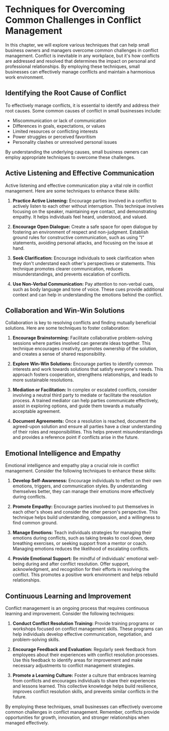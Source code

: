 # Techniques for Overcoming Common Challenges in Conflict Management

In this chapter, we will explore various techniques that can help small business owners and managers overcome common challenges in conflict management. Conflict is inevitable in any workplace, but it's how conflicts are addressed and resolved that determines the impact on personal and professional relationships. By employing these techniques, small businesses can effectively manage conflicts and maintain a harmonious work environment.

## Identifying the Root Cause of Conflict

To effectively manage conflicts, it is essential to identify and address their root causes. Some common causes of conflict in small businesses include:

- Miscommunication or lack of communication
- Differences in goals, expectations, or values
- Limited resources or conflicting interests
- Power struggles or perceived favoritism
- Personality clashes or unresolved personal issues

By understanding the underlying causes, small business owners can employ appropriate techniques to overcome these challenges.

## Active Listening and Effective Communication

Active listening and effective communication play a vital role in conflict management. Here are some techniques to enhance these skills:

1. **Practice Active Listening:** Encourage parties involved in a conflict to actively listen to each other without interruption. This technique involves focusing on the speaker, maintaining eye contact, and demonstrating empathy. It helps individuals feel heard, understood, and valued.
    
2. **Encourage Open Dialogue:** Create a safe space for open dialogue by fostering an environment of respect and non-judgment. Establish ground rules for constructive communication, such as using "I" statements, avoiding personal attacks, and focusing on the issue at hand.
    
3. **Seek Clarification:** Encourage individuals to seek clarification when they don't understand each other's perspectives or statements. This technique promotes clearer communication, reduces misunderstandings, and prevents escalation of conflicts.
    
4. **Use Non-Verbal Communication:** Pay attention to non-verbal cues, such as body language and tone of voice. These cues provide additional context and can help in understanding the emotions behind the conflict.
    

## Collaboration and Win-Win Solutions

Collaboration is key to resolving conflicts and finding mutually beneficial solutions. Here are some techniques to foster collaboration:

1. **Encourage Brainstorming:** Facilitate collaborative problem-solving sessions where parties involved can generate ideas together. This technique encourages creativity, promotes ownership of the solution, and creates a sense of shared responsibility.
    
2. **Explore Win-Win Solutions:** Encourage parties to identify common interests and work towards solutions that satisfy everyone's needs. This approach fosters cooperation, strengthens relationships, and leads to more sustainable resolutions.
    
3. **Mediation or Facilitation:** In complex or escalated conflicts, consider involving a neutral third party to mediate or facilitate the resolution process. A trained mediator can help parties communicate effectively, assist in exploring options, and guide them towards a mutually acceptable agreement.
    
4. **Document Agreements:** Once a resolution is reached, document the agreed-upon solution and ensure all parties have a clear understanding of their roles and responsibilities. This helps prevent misunderstandings and provides a reference point if conflicts arise in the future.
    

## Emotional Intelligence and Empathy

Emotional intelligence and empathy play a crucial role in conflict management. Consider the following techniques to enhance these skills:

1. **Develop Self-Awareness:** Encourage individuals to reflect on their own emotions, triggers, and communication styles. By understanding themselves better, they can manage their emotions more effectively during conflicts.
    
2. **Promote Empathy:** Encourage parties involved to put themselves in each other's shoes and consider the other person's perspective. This technique helps build understanding, compassion, and a willingness to find common ground.
    
3. **Manage Emotions:** Teach individuals strategies for managing their emotions during conflicts, such as taking breaks to cool down, deep breathing exercises, or seeking support from a mentor or coach. Managing emotions reduces the likelihood of escalating conflicts.
    
4. **Provide Emotional Support:** Be mindful of individuals' emotional well-being during and after conflict resolution. Offer support, acknowledgment, and recognition for their efforts in resolving the conflict. This promotes a positive work environment and helps rebuild relationships.
    

## Continuous Learning and Improvement

Conflict management is an ongoing process that requires continuous learning and improvement. Consider the following techniques:

1. **Conduct Conflict Resolution Training:** Provide training programs or workshops focused on conflict management skills. These programs can help individuals develop effective communication, negotiation, and problem-solving skills.
    
2. **Encourage Feedback and Evaluation:** Regularly seek feedback from employees about their experiences with conflict resolution processes. Use this feedback to identify areas for improvement and make necessary adjustments to conflict management strategies.
    
3. **Promote a Learning Culture:** Foster a culture that embraces learning from conflicts and encourages individuals to share their experiences and lessons learned. This collective knowledge helps build resilience, improves conflict resolution skills, and prevents similar conflicts in the future.
    

By employing these techniques, small businesses can effectively overcome common challenges in conflict management. Remember, conflicts provide opportunities for growth, innovation, and stronger relationships when managed effectively.
